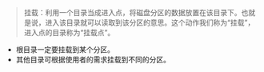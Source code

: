> 挂载：利用一个目录当成进入点，将磁盘分区的数据放置在该目录下。也就是说，进入该目录就可以读取到该分区的意思。这个动作我们称为“挂载”，进入点的目录称为“挂载点”。

- 根目录一定要挂载到某个分区。
- 其他目录可根据使用者的需求挂载到不同的分区。